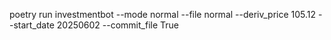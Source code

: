 poetry run investmentbot --mode normal --file normal --deriv_price 105.12 --start_date 20250602 --commit_file True
